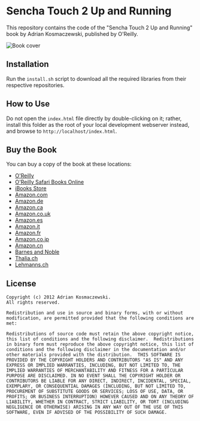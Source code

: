 Sencha Touch 2 Up and Running
=============================

This repository contains the code of the "Sencha Touch 2 Up and Running"
book by Adrian Kosmaczewski, published by O'Reilly.

![Book cover](http://akamaicovers.oreilly.com/images/0636920026877/cat.gif)

Installation
------------

Run the `install.sh` script to download all the required libraries from
their respective repositories.

How to Use
----------

Do not open the `index.html` file directly by double-clicking on it;
rather, install this folder as the root of your local development
webserver instead, and browse to `http://localhost/index.html`.

Buy the Book
------------

You can buy a copy of the book at these locations:

- [O'Reilly](http://shop.oreilly.com/product/0636920026877.do)
- [O'Reilly Safari Books Online](http://my.safaribooksonline.com/book/programming/javascript/9781449339371)
- [iBooks Store](https://itunes.apple.com/us/book/sencha-touch-2-up-and-running/id610869809?mt=11)
- [Amazon.com](http://www.amazon.com/Sencha-Touch-2-Up-Running/dp/1449339387)
- [Amazon.de](http://www.amazon.de/Sencha-Touch-2-Up-Running/dp/1449339387)
- [Amazon.ca](http://www.amazon.ca/Sencha-Touch-2-Up-Running/dp/1449339387)
- [Amazon.co.uk](http://www.amazon.co.uk/Sencha-Touch-2-Up-Running/dp/1449339387)
- [Amazon.es](http://www.amazon.es/Sencha-Touch-2-Up-Running/dp/1449339387)
- [Amazon.it](http://www.amazon.it/Sencha-Touch-2-Up-Running/dp/1449339387)
- [Amazon.fr](http://www.amazon.fr/Sencha-Touch-2-Up-Running/dp/1449339387)
- [Amazon.co.jp](http://www.amazon.co.jp/Sencha-Touch-2-Up-Running/dp/1449339387)
- [Amazon.cn](http://www.amazon.cn/Sencha-Touch-2-Up-Running/dp/1449339387)
- [Barnes and Noble](http://www.barnesandnoble.com/w/sencha-touch-2-up-and-running-adrian-kosmaczewski/1114198364)
- [Thalia.ch](http://www.thalia.ch/shop/ebook-e-book-ebooks-e-books-4893/suchartikel/sencha_touch_2_up_and_running/adrian_kosmaczewski/ISBN1-4493-3938-7/ID34202485.html)
- [Lehmanns.ch](http://www.lehmanns.ch/shop/mathematik-informatik/25504905-9781449339388-sencha-touch-2-up-and-running)

License
-------

    Copyright (c) 2012 Adrian Kosmaczewski. 
    All rights reserved.

    Redistribution and use in source and binary forms, with or without
    modification, are permitted provided that the following conditions are
    met:

    Redistributions of source code must retain the above copyright notice,
    this list of conditions and the following disclaimer.  Redistributions
    in binary form must reproduce the above copyright notice, this list of
    conditions and the following disclaimer in the documentation and/or
    other materials provided with the distribution.  THIS SOFTWARE IS
    PROVIDED BY THE COPYRIGHT HOLDERS AND CONTRIBUTORS "AS IS" AND ANY
    EXPRESS OR IMPLIED WARRANTIES, INCLUDING, BUT NOT LIMITED TO, THE
    IMPLIED WARRANTIES OF MERCHANTABILITY AND FITNESS FOR A PARTICULAR
    PURPOSE ARE DISCLAIMED. IN NO EVENT SHALL THE COPYRIGHT HOLDER OR
    CONTRIBUTORS BE LIABLE FOR ANY DIRECT, INDIRECT, INCIDENTAL, SPECIAL,
    EXEMPLARY, OR CONSEQUENTIAL DAMAGES (INCLUDING, BUT NOT LIMITED TO,
    PROCUREMENT OF SUBSTITUTE GOODS OR SERVICES; LOSS OF USE, DATA, OR
    PROFITS; OR BUSINESS INTERRUPTION) HOWEVER CAUSED AND ON ANY THEORY OF
    LIABILITY, WHETHER IN CONTRACT, STRICT LIABILITY, OR TORT (INCLUDING
    NEGLIGENCE OR OTHERWISE) ARISING IN ANY WAY OUT OF THE USE OF THIS
    SOFTWARE, EVEN IF ADVISED OF THE POSSIBILITY OF SUCH DAMAGE.

